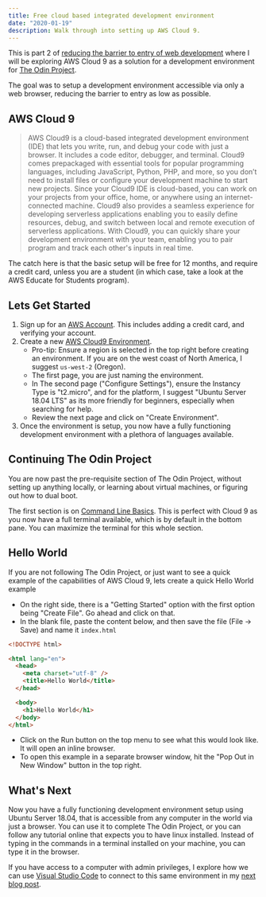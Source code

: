 ```yaml
---
title: Free cloud based integrated development environment
date: "2020-01-19"
description: Walk through into setting up AWS Cloud 9.
---
```


This is part 2 of [reducing the barrier to entry of web development](https://inssein.comw/eb-development-reducing-barriers-to-entry/) where I will be exploring AWS Cloud 9 as a solution for a development environment for [The Odin Project](https://www.theodinproject.com/).

The goal was to setup a development environment accessible via only a web browser, reducing the barrier to entry as low as possible.

## AWS Cloud 9

> AWS Cloud9 is a cloud-based integrated development environment (IDE) that lets you write, run, and debug your code with just a browser. It includes a code editor, debugger, and terminal. Cloud9 comes prepackaged with essential tools for popular programming languages, including JavaScript, Python, PHP, and more, so you don’t need to install files or configure your development machine to start new projects. Since your Cloud9 IDE is cloud-based, you can work on your projects from your office, home, or anywhere using an internet-connected machine. Cloud9 also provides a seamless experience for developing serverless applications enabling you to easily define resources, debug, and switch between local and remote execution of serverless applications. With Cloud9, you can quickly share your development environment with your team, enabling you to pair program and track each other's inputs in real time.

The catch here is that the basic setup will be free for 12 months, and require a credit card, unless you are a student (in which case, take a look at the AWS Educate for Students program).

## Lets Get Started

1. Sign up for an [AWS Account](https://portal.aws.amazon.com/billing/signup#/start). This includes adding a credit card, and verifying your account.
2. Create a new [AWS Cloud9 Environment](https://us-west-2.console.aws.amazon.com/cloud9/home/create).
   - Pro-tip: Ensure a region is selected in the top right before creating an environment. If you are on the west coast of North America, I suggest `us-west-2` (Oregon).
   - The first page, you are just naming the environment.
   - In The second page ("Configure Settings"), ensure the Instancy Type is "t2.micro", and for the platform, I suggest "Ubuntu Server 18.04 LTS" as its more friendly for beginners, especially when searching for help.
   - Review the next page and click on "Create Environment".
3. Once the environment is setup, you now have a fully functioning development environment with a plethora of languages available.

## Continuing The Odin Project

You are now past the pre-requisite section of The Odin Project, without setting up anything locally, or learning about virtual machines, or figuring out how to dual boot.

The first section is on [Command Line Basics](https://www.theodinproject.com/courses/web-development-101/lessons/command-line-basics-web-development-101). This is perfect with Cloud 9 as you now have a full terminal available, which is by default in the bottom pane. You can maximize the terminal for this whole section.

## Hello World

If you are not following The Odin Project, or just want to see a quick example of the capabilities of AWS Cloud 9, lets create a quick Hello World example

- On the right side, there is a "Getting Started" option with the first option being "Create File". Go ahead and click on that.
- In the blank file, paste the content below, and then save the file (File -> Save) and name it `index.html`

```html
<!DOCTYPE html>

<html lang="en">
  <head>
    <meta charset="utf-8" />
    <title>Hello World</title>
  </head>

  <body>
    <h1>Hello World</h1>
  </body>
</html>
```

- Click on the Run button on the top menu to see what this would look like. It will open an inline browser.
- To open this example in a separate browser window, hit the "Pop Out in New Window" button in the top right.

## What's Next

Now you have a fully functioning development environment setup using Ubuntu Server 18.04, that is accessible from any computer in the world via just a browser. You can use it to complete The Odin Project, or you can follow any tutorial online that expects you to have linux installed. Instead of typing in the commands in a terminal installed on your machine, you can type it in the browser.

If you have access to a computer with admin privileges, I explore how we can use [Visual Studio Code](https://code.visualstudio.com/) to connect to this same environment in my [next blog post](https://inssein.com/aws-cloud9-vs-code-remote/).
